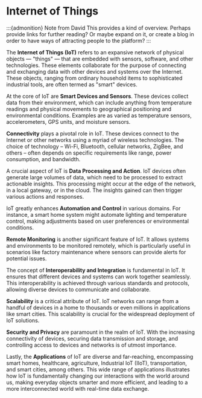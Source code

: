 # Internet of Things

:::{admonition} Note from David
This provides a kind of overview.
Perhaps provide links for further reading?
Or maybe expand on it, or create a blog in order to have ways of attracting people to the platform?
:::

The **Internet of Things (IoT)** refers to an expansive network of physical objects — "things" — that are embedded with sensors, software, and other technologies. These elements collaborate for the purpose of connecting and exchanging data with other devices and systems over the Internet. These objects, ranging from ordinary household items to sophisticated industrial tools, are often termed as "smart" devices.

At the core of IoT are **Smart Devices and Sensors**. These devices collect data from their environment, which can include anything from temperature readings and physical movements to geographical positioning and environmental conditions. Examples are as varied as temperature sensors, accelerometers, GPS units, and moisture sensors.

**Connectivity** plays a pivotal role in IoT. These devices connect to the Internet or other networks using a myriad of wireless technologies. The choice of technology – Wi-Fi, Bluetooth, cellular networks, ZigBee, and others – often depends on specific requirements like range, power consumption, and bandwidth.

A crucial aspect of IoT is **Data Processing and Action**. IoT devices often generate large volumes of data, which need to be processed to extract actionable insights. This processing might occur at the edge of the network, in a local gateway, or in the cloud. The insights gained can then trigger various actions and responses.

IoT greatly enhances **Automation and Control** in various domains. For instance, a smart home system might automate lighting and temperature control, making adjustments based on user preferences or environmental conditions.

**Remote Monitoring** is another significant feature of IoT. It allows systems and environments to be monitored remotely, which is particularly useful in scenarios like factory maintenance where sensors can provide alerts for potential issues.

The concept of **Interoperability and Integration** is fundamental in IoT. It ensures that different devices and systems can work together seamlessly. This interoperability is achieved through various standards and protocols, allowing diverse devices to communicate and collaborate.

**Scalability** is a critical attribute of IoT. IoT networks can range from a handful of devices in a home to thousands or even millions in applications like smart cities. This scalability is crucial for the widespread deployment of IoT solutions.

**Security and Privacy** are paramount in the realm of IoT. With the increasing connectivity of devices, securing data transmission and storage, and controlling access to devices and networks is of utmost importance.

Lastly, the **Applications** of IoT are diverse and far-reaching, encompassing smart homes, healthcare, agriculture, Industrial IoT (IIoT), transportation, and smart cities, among others. This wide range of applications illustrates how IoT is fundamentally changing our interactions with the world around us, making everyday objects smarter and more efficient, and leading to a more interconnected world with real-time data exchange.
